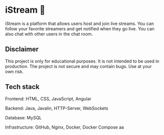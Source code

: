 # iStream 🚀

iStream is a platform that allows users host and join live streams. You can follow your favorite streamers and get notified when they go live. You can also chat with other users in the chat room.

## Disclaimer

This project is only for educational purposes. It is not intended to be used in production. The project is not secure and may contain bugs. Use at your own risk.

## Tech stack

Frontend: HTML, CSS, JavaScript, Angular

Backend: Java, Javalin, HTTP-Server, WebSockets

Database: MySQL

Infrastructure: GitHub, Nginx, Docker, Docker Compose
aa